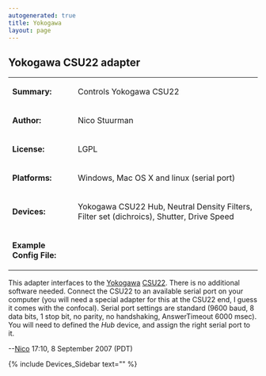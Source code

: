 ```yaml
---
autogenerated: true
title: Yokogawa
layout: page
---
```


## Yokogawa CSU22 adapter

<table>
<tr>
<td markdown="1">

**Summary:**

</td>
<td markdown="1">

Controls Yokogawa CSU22

</td>
</tr>
<tr>
<td markdown="1">

**Author:**

</td>
<td markdown="1">

Nico Stuurman

</td>
</tr>
<tr>
<td markdown="1">

**License:**

</td>
<td markdown="1">

LGPL

</td>
</tr>
<tr>
<td markdown="1">

**Platforms:**

</td>
<td markdown="1">

Windows, Mac OS X and linux (serial port)

</td>
</tr>
<tr>
<td markdown="1">

**Devices:**

</td>
<td markdown="1">

Yokogawa CSU22 Hub, Neutral Density Filters, Filter set (dichroics),
Shutter, Drive Speed

</td>
</tr>
<tr>
<td markdown="1">

**Example Config File:**

</td>
<td markdown="1">
</td>
</tr>
</table>

This adapter interfaces to the [Yokogawa](http://www.yokogawa.co.jp)
[CSU22](http://www.yokogawa.co.jp/SCANNER/english/products/csu22e.html).
There is no additional software needed. Connect the CSU22 to an
available serial port on your computer (you will need a special adapter
for this at the CSU22 end, I guess it comes with the confocal). Serial
port settings are standard (9600 baud, 8 data bits, 1 stop bit, no
parity, no handshaking, AnswerTimeout 6000 msec). You will need to
defined the *Hub* device, and assign the right serial port to it.

--[Nico](User:Nico "wikilink") 17:10, 8 September 2007 (PDT)

{% include Devices_Sidebar text="" %}
